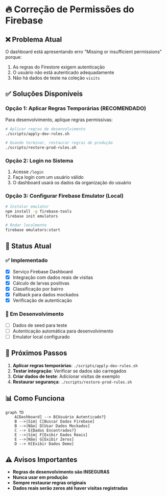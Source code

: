 # 🔥 Correção de Permissões do Firebase

## ❌ Problema Atual
O dashboard está apresentando erro "Missing or insufficient permissions" porque:
1. As regras do Firestore exigem autenticação
2. O usuário não está autenticado adequadamente
3. Não há dados de teste na coleção `visits`

## ✅ Soluções Disponíveis

### Opção 1: Aplicar Regras Temporárias (RECOMENDADO)
Para desenvolvimento, aplique regras permissivas:

```bash
# Aplicar regras de desenvolvimento
./scripts/apply-dev-rules.sh

# Quando terminar, restaurar regras de produção
./scripts/restore-prod-rules.sh
```

### Opção 2: Login no Sistema
1. Acesse `/login`
2. Faça login com um usuário válido
3. O dashboard usará os dados da organização do usuário

### Opção 3: Configurar Firebase Emulator (Local)
```bash
# Instalar emulator
npm install -g firebase-tools
firebase init emulators

# Rodar localmente
firebase emulators:start
```

## 🔧 Status Atual

### ✅ Implementado
- [x] Serviço Firebase Dashboard
- [x] Integração com dados reais de visitas
- [x] Cálculo de larvas positivas
- [x] Classificação por bairro
- [x] Fallback para dados mockados
- [x] Verificação de autenticação

### 🔄 Em Desenvolvimento
- [ ] Dados de seed para teste
- [ ] Autenticação automática para desenvolvimento
- [ ] Emulator local configurado

## 🚀 Próximos Passos

1. **Aplicar regras temporárias**: `./scripts/apply-dev-rules.sh`
2. **Testar integração**: Verificar se dados são carregados
3. **Criar dados de teste**: Adicionar visitas de exemplo
4. **Restaurar segurança**: `./scripts/restore-prod-rules.sh`

## 📊 Como Funciona

```mermaid
graph TD
    A[Dashboard] --> B{Usuário Autenticado?}
    B -->|Sim| C[Buscar Dados Firebase]
    B -->|Não| D[Usar Dados Mockados]
    C --> E{Dados Encontrados?}
    E -->|Sim| F[Exibir Dados Reais]
    E -->|Não| G[Exibir Zeros]
    D --> H[Exibir Dados Demo]
```

## ⚠️ Avisos Importantes

- **Regras de desenvolvimento são INSEGURAS**
- **Nunca usar em produção**
- **Sempre restaurar regras originais**
- **Dados reais serão zeros até haver visitas registradas**
